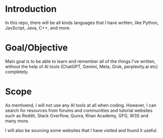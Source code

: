 # Introduction
In this repo, there will be all kinds languages that I have written, like Python, JavScript, Java, C++, and more.

# Goal/Objective
Main goal is to be able to learn and remember all of the things I've written, without the help of AI tools (ChatGPT, Gemini, Meta, Grok, perplexity.ai etc) completely.

# Scope
As mentioend, I will not use any AI tools at all when coding. However, I can search for resources from forums and communities and tutorial websites such as Reddit, Stack Overflow, Quora, Khan Academy, GFG, W3S and many more.

I will also be sourcing some websites that I have visited and found it useful.

